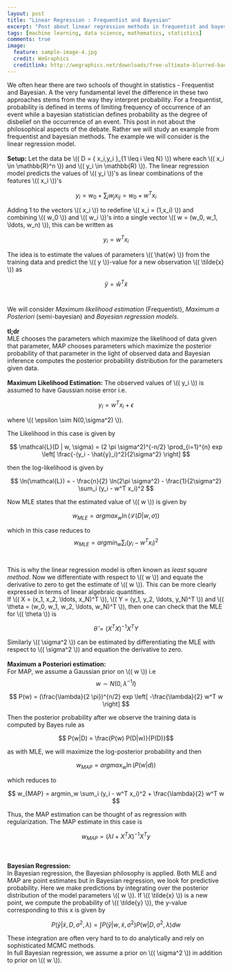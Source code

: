 ```yaml
---
layout: post
title: "Linear Regression : Frequentist and Bayesian"
excerpt: "Post about linear regression methods in frequentist and bayesian style."
tags: [machine learning, data science, mathematics, statistics]
comments: true
image:
  feature: sample-image-4.jpg
  credit: WeGraphics
  creditlink: http://wegraphics.net/downloads/free-ultimate-blurred-background-pack/
---
```

We often hear there are two schools of thought in statistics - Frequentist and Bayesian. A the very fundamental level the difference in these two approaches stems from the way they interpret probability. For a frequentist, probability is defined in terms of limiting frequency of occurrence of an event while a bayesian statistician defines probability as the degree of disbelief on the occurrence of an event. This post in not about the philosophical aspects of the debate. Rather we will study an example from frequentist and bayesian methods. The example we will consider is the linear regression model. 
<br><br>
**Setup:** 
 Let the data be \\(( D = \{ x_i,y_i \}_{1 \leq i \leq N} \\)) where each \\(( x_i  \in \mathbb{R}^n \\)) and \\(( y_i \in \mathbb{R} \\)).
The linear regression model predicts the values of \\(( y_i \\))'s as linear combinations of the features \\(( x_i \\))'s

$$ y_i =w_0 +\sum_j w_j x_{ij} =w_0 +w^T x_i $$

Adding 1 to the vectors \\(( x_i \\)) to redefine \\(( x_i = (1,x_i) \\)) and combining \\(( w_0 \\)) and \\(( w_i \\))'s into a single vector \\(( w = (w_0, w_1, \ldots, w_n) \\)), this can be written as 

$$ y_ i = w^T x_i $$

The idea is to estimate the values of parameters \\(( \hat{w} \\)) from the training data and predict the \\(( y \\))-value for a new observation \\(( \tilde{x} \\)) as 

$$ \tilde{y} = \hat{w}^T \tilde{x} $$
<br><br>
We will consider *Maximum likelihood estimation* (Frequentist), *Maximum a Posteriori* (semi-bayesian) and *Bayesian regression models*. 
<br><br>
**tl;dr**
<br>
MLE chooses the parameters which maximize the likelihood of data given that parameter, MAP chooses parameters which maximize the posterior probability  of that parameter in the light of observed data and Bayesian inference computes the posterior probability distribution for the parameters given data.
<br><br>
**Maximum Likelihood Estimation:**
The observed values of \\(( y_i \\))  is assumed to have Gaussian noise error i.e. 

$$ y_i = w^T x_i + \epsilon $$

where \\(( \epsilon \sim N(0,\sigma^2) \\)).

The Likelihood in this case is given by

$$ \mathcal{L}(D | w, \sigma) = (2 \pi \sigma^2)^{-n/2} \prod_{i=1}^{n} exp \left[ \frac{-(y_i - \hat{y}_i)^2}{2\sigma^2} \right] $$

then the log-likelihood is given by

$$ \ln(\mathcal{L}) = - \frac{n}{2} \ln(2\pi \sigma^2) -  \frac{1}{2\sigma^2} \sum_i (y_i - w^T x_i)^2 $$

Now MLE states that the estimated value of \\(( w \\)) is given by

$$w_{MLE} = argmax_w \ln(\mathcal{L}(D | w, \sigma)) $$

which in this case reduces to
<br>
$$ w_{MLE} = argmin_w \sum_i  (y_i - w^T x_i)^2 $$
<br><br>
This is why the linear regression model is often known as *least square method*. 
Now we differentiate with respect to \\(( w \\)) and equate the derivative to zero to get the estimate of \\(( w \\)). This can be more clearly expressed in terms of linear algebraic quantities.
 <br>
If \\(( X = (x_1, x_2, \ldots, x_N)^T \\)), \\(( Y = (y_1, y_2, \ldots, y_N)^T \\)) and  \\(( \theta = (w_0, w_1, w_2, \ldots, w_N)^T \\)), then one can check that the MLE for \\(( \theta \\)) is 

$$ \hat{\theta} = (X^T X)^{-1} X^T Y $$

Similarly  \\(( \sigma^2 \\)) can be estimated by differentiating the MLE with respect to  \\(( \sigma^2 \\)) and equation the derivative to zero. 
<br><br>
**Maximum a Posteriori estimation:**
<br>
 For MAP, we assume a Gaussian prior on \\(( w \\)) i.e 
$$ w \sim N(0, \lambda^{-1} I)$$

$$ P(w) = (\frac{\lambda}{2 \pi})^{n/2} exp \left[ -\frac{\lambda}{2} w^T w \right] $$

Then the posterior probability after we observe the training data is computed by Bayes rule as 

$$ P(w|D) = \frac{P(w) P(D|w)}{P(D)}$$

as with MLE, we will maximize the log-posterior probability and then 

$$ w_{MAP} = argmax_w \ln(P(w|d)) $$

which reduces to

$$ w_{MAP} = argmin_w \sum_i (y_i - w^T x_i)^2 + \frac{\lambda}{2} w^T w $$

Thus, the MAP estimation can be thought of as regression with regularization. 
The MAP estimate in this case is 

$$ w_{MAP} = (\lambda I + X^T X)^{-1} X^T y $$

<br><br>
**Bayesian Regression:**
<br>
 In Bayesian regression, the Bayesian philosophy is applied. Both MLE and MAP are point estimates but in Bayesian regression, we look for predictive probability. Here we make predictions by integrating over the posterior distribution of the model parameters \\(( w \\)). 
If \\(( \tilde{x} \\)) is a new point, we compute the probability of \\(( \tilde{y} \\)), the y-value corresponding to this x is given by

$$ P(\tilde{y} | \tilde{x}, D, \sigma^2, \lambda) = \int P(\tilde{y} | w, \tilde{x}, \sigma^2 ) P(w|D, \sigma^2 , \lambda) dw $$

These integration are often very hard to to do analytically and rely on sophisticated MCMC methods. 
 <br>
In full Bayesian regression, we assume a prior on \\(( \sigma^2 \\)) in addition to prior on \\(( w \\)).

<!-- **Further:**
	<li><a href="https://januverma.wordpress.com/2013/10/09/logistic-regression/">Logistic regression</a></li>
	<li><a href="https://januverma.wordpress.com/2013/10/15/regularization-in-logistic-regression/">Regularization</a></li>
	<li><a href="https://januverma.wordpress.com/2013/11/06/ad-ctr-prediction-using-logistic-regression/">CTR prediction @Google</a></li> -->